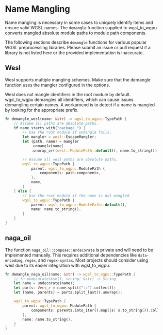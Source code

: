 # Name Mangling
Name mangling is necessary in some cases to uniquely identify items and ensure valid WGSL names. The `demangle` function supplied to wgsl_to_wgpu converts mangled absolute module paths to module path components.

The following sections describe `demangle` functions for various popular WGSL preprocessing libraries. Please submit an issue or pull request if a library is not listed here or the provided implementation is inaccurate.

## Wesl
Wesl supports multiple mangling schemes. Make sure that the demangle function uses the mangler configured in the options.

Wesl does not mangle identifiers in the root module by default. wgsl_to_wgpu demangles all identifiers, which can cause issues demangling certain names. A workaround is to detect if a name is mangled by looking for the appropriate prefix.

```rust
fn demangle_wesl(name: &str) -> wgsl_to_wgpu::TypePath {
    // Assume all paths are absolute paths.
    if name.starts_with("package_") {
        // Use the root module if unmangle fails.
        let mangler = wesl::EscapeMangler;
        let (path, name) = mangler
            .unmangle(name)
            .unwrap_or((wesl::ModulePath::default(), name.to_string()));

        // Assume all wesl paths are absolute paths.
        wgsl_to_wgpu::TypePath {
            parent: wgsl_to_wgpu::ModulePath {
                components: path.components,
            },
            name,
        }
    } else {
        // Use the root module if the name is not mangled.
        wgsl_to_wgpu::TypePath {
            parent: wgsl_to_wgpu::ModulePath::default(),
            name: name.to_string(),
        }
    }
}
```

## naga_oil
The function `naga_oil::compose::undecorate` is private and will need to be implemented manually. This requires additional dependencies like `data-encoding`, `regex`, and `regex-syntax`. Most projects should consider using wesl due to its easier integration with wgsl_to_wgpu.

```rust
fn demangle_naga_oil(name: &str) -> wgsl_to_wgpu::TypePath {
    // fn undecorate(&self, string: &str) -> String
    let name = undecorate(name);
    let parts: Vec<_> = name.split("::").collect();
    let (name, parents) = parts.split_last().unwrap();

    wgsl_to_wgpu::TypePath {
        parent: wgsl_to_wgpu::ModulePath {
            components: parents.into_iter().map(|s| s.to_string()).collect(),
        },
        name: name.to_string(),
    }
}
```